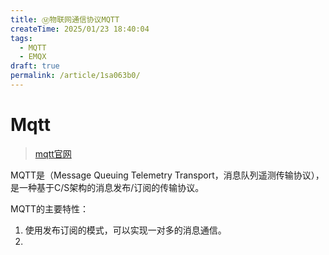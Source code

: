 ```yaml
---
title: Ⓜ️物联网通信协议MQTT
createTime: 2025/01/23 18:40:04
tags:
  - MQTT
  - EMQX
draft: true
permalink: /article/1sa063b0/
---
```

# Mqtt
>[mqtt官网](https://mqtt.org)

MQTT是（Message Queuing Telemetry Transport，消息队列遥测传输协议），是一种基于C/S架构的消息发布/订阅的传输协议。

MQTT的主要特性：
1. 使用发布订阅的模式，可以实现一对多的消息通信。
2. 


